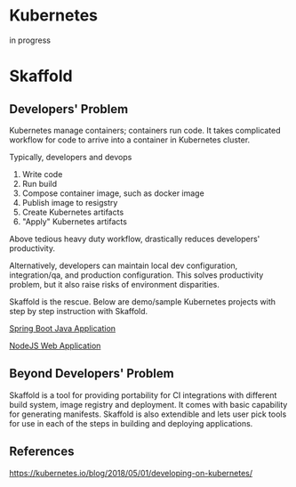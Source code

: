 # Kubernetes
in progress

# Skaffold

## Developers' Problem

Kubernetes manage containers; containers run code. It takes complicated workflow for code to arrive into a container in Kubernetes cluster.

Typically, developers and devops
1. Write code
2. Run build
3. Compose container image, such as docker image
4. Publish image to resigstry
5. Create Kubernetes artifacts
6. "Apply" Kubernetes artifacts

Above tedious heavy duty workflow, drastically reduces developers' productivity.

Alternatively, developers can maintain local dev configuration, integration/qa, and production configuration. This solves productivity problem, but it also raise risks of environment disparities.

Skaffold is the rescue. Below are demo/sample Kubernetes projects with step by step instruction with Skaffold.

[Spring Boot Java Application](./skaffold/K8sSpringBootandSkaffoldJiB.md)

[NodeJS Web Application](./skaffold/K8sNodeJSandSkaffold.md)

## Beyond Developers' Problem

Skaffold is a tool for providing portability for CI integrations with different build system, image registry and deployment. It comes with basic capability for generating manifests. Skaffold is also extendible and lets user pick tools for use in each of the steps in building and deploying applications.

## References

https://kubernetes.io/blog/2018/05/01/developing-on-kubernetes/
